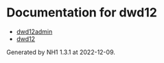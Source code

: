 # Documentation for dwd12

* [dwd12admin](dwd12admin.md)
* [dwd12](dwd12.md)

Generated by NH1 1.3.1 at 2022-12-09.
